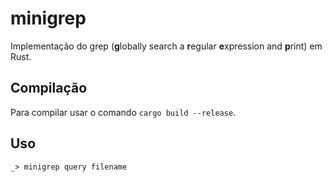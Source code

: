 # minigrep
Implementação do grep (**g**lobally search a **r**egular **e**xpression and **p**rint) em Rust.

## Compilação
Para compilar usar o comando ```cargo build --release```.

## Uso
```
_> minigrep query filename
```